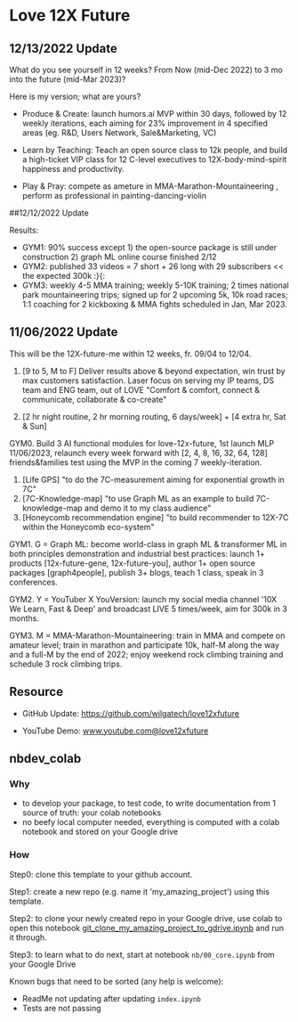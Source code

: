 # Love 12X Future
## 12/13/2022 Update
What do you see yourself in 12 weeks? From Now (mid-Dec 2022) to 3 mo into the future (mid-Mar 2023)?

Here is my version; what are yours?

- Produce & Create: launch humors.ai MVP within 30 days, followed by 12 weekly iterations, each aiming for 23% improvement in 4 specified areas (eg. R&D, Users Network, Sale&Marketing, VC)

- Learn by Teaching: Teach an open source class to 12k people, and build a high-ticket VIP class for 12 C-level executives to 12X-body-mind-spirit happiness and productivity.

- Play & Pray: compete as ameture in MMA-Marathon-Mountaineering , perform as professional in painting-dancing-violin

##12/12/2022 Update

Results: 
- GYM1: 90% success except 1) the open-source package is still under construction 2) graph ML online course finished 2/12
- GYM2: published 33 videos = 7 short + 26 long with 29 subscribers << the expected 300k :}{:
- GYM3: weekly 4-5 MMA training; weekly 5-10K training; 2 times national park mountaineering trips; signed up for 2 upcoming 5k, 10k road races; 1:1 coaching for 2 kickboxing & MMA fights scheduled in Jan, Mar 2023.

## 11/06/2022 Update 

This will be the 12X-future-me within 12 weeks, fr. 09/04 to 12/04. 

1. [9 to 5, M to F] Deliver results above & beyond expectation, win trust by max customers satisfaction. Laser focus on serving my IP teams, DS team and ENG team, out of LOVE "Comfort & comfort, connect & communicate, collaborate & co-create" 

2. [2 hr night routine, 2 hr morning routing, 6 days/week] + [4 extra hr, Sat & Sun] 

GYM0. Build 3 AI functional modules for love-12x-future, 1st launch MLP 11/06/2023, relaunch every week forward with [2, 4, 8, 16, 32, 64, 128] friends&families test using the MVP in the coming 7 weekly-iteration.
  1. [Life GPS] "to do the 7C-measurement aiming for exponential growth in 7C"
  1. [7C-Knowledge-map] "to use Graph ML as an example to build 7C-knowledge-map and demo it to my class audience"
  1. [Honeycomb recommendation engine] "to build recommender to 12X-7C within the Honeycomb eco-system"
 
GYM1. G = Graph ML: become world-class in graph ML & transformer ML in both principles demonstration and industrial best practices: launch 1+ products [12x-future-gene, 12x-future-you], author 1+ open source packages [graph4people], publish 3+ blogs, teach 1 class, speak in 3 conferences. 

GYM2. Y = YouTuber X YouVersion:  launch my social media channel '10X We Learn, Fast & Deep' and broadcast LIVE 5 times/week, aim for 300k in 3 months. 

GYM3. M = MMA-Marathon-Mountaineering:  train in MMA and compete on amateur level; train in marathon and participate 10k, half-M along the way and a full-M by the end of 2022; enjoy weekend rock climbing training and schedule 3 rock climbing trips.

## Resource

- GitHub Update: https://github.com/wjlgatech/love12xfuture

- YouTube Demo: www.youtube.com@love12xfuture


## nbdev_colab

### Why
- to develop your package, to test code, to write documentation from 1 source of truth: your colab notebooks
- no beefy local computer needed, everything is computed with a colab notebook and stored on your Google drive

### How

Step0: clone this template to your github account.

Step1: create a new repo (e.g. name it 'my_amazing_project') using this template. 

Step2: to clone your newly created repo in your Google drive, use colab to open this notebook [git_clone_my_amazing_project_to_gdrive.ipynb](https://github.com/wjlgatech/nbdev_colab/blob/master/git_clone_my_amazing_project_to_gdrive.ipynb) and run it through.

Step3: to learn what to do next, start at notebook `nb/00_core.ipynb` from your Google Drive


Known bugs that need to be sorted (any help is welcome):

* ReadMe not updating after updating `index.ipynb`
* Tests are not passing


